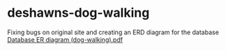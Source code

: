 # deshawns-dog-walking
Fixing bugs on original site and creating an ERD diagram for the database
[Database ER diagram (dog-walking).pdf](https://github.com/tiffani-burk/deshawns-dog-walking/files/8950766/Database.ER.diagram.dog-walking.pdf)
